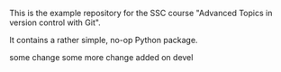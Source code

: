 This is the example repository for the SSC course "Advanced Topics in version control with Git".

It contains a rather simple, no-op Python package.

some change
some more change
added on devel
